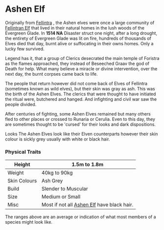# Ashen Elf

Originally from [Fellintra](Fellintra%208a284461caa445f9a1c30e2b1477f45e.md) , the Ashen elves  were once a large community of [Fellintran Elf](Fellintran%20Elf%20beccd90e1d7446078ec525d40007b5ca.md)  that lived in their natural homes in the lush woods of the Evergreen Glade. In **1514 NA** Disaster struct one night, after a long drought, the entirety of Evergreen Glade was lit on fire, hundreds of thousands of Elves died that day, burnt alive or suffocating in their owns homes. Only a lucky few survived.

Legend has it, that a group of Clerics desecrated the main temple of Foristra as the flames approached, they instead of Beseeched Graav the god of Death for help. What many believe a miracle or divine intervention, over the next day, the burnt corpses came back to life.

The people that return however did not come back of Elves of Fellintra (sometimes known as wild elves), but their skin was gray as ash. This was the birth of the Ashen Elves.  The clerics that were thought to have initiated the ritual were, butchered and hanged. And infighting and civil war saw the people divided.

After centuries of fighting, some Ashen Elves remained but many others fled to other places or crossed to Runaria or Cerulia. Even to this day, they are sometimes thought to be 'cursed' for their looks and dark dispositions.

Looks
The Ashen Elves look like their Elven counterparts however their skin colour is sickly grey usually with white or black hair.

### Physical Traits

| Height | 1.5m to 1.8m |
| --- | --- |
| Weight | 40kg to 90kg |
| Skin Colours | Ash Grey |
| Build | Slender to Muscular |
| Size | Medium or Small |
| Misc  | Most if not all [Ashen Elf](Ashen%20Elf%20242958fba0aa4fbcb32c3ddfb19e4353.md) have black hair. |

The ranges above are an average or indication of what most members of a species might look like.